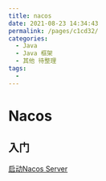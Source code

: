 ```yaml
---
title: nacos
date: 2021-08-23 14:34:43
permalink: /pages/c1cd32/
categories:
  - Java
  - Java 框架
  - 其他 待整理
tags:
  - 
---
```


# Nacos

## 入门

[启动Nacos Server](https://blog.csdn.net/wk52525/article/details/88096295)